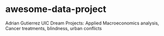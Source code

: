 # awesome-data-project
Adrian Gutierrez
UIC
Dream Projects:
Applied Macroeconomics analysis, Cancer treatments, blindness, urban conflicts